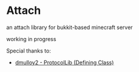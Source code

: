# Attach

an attach library for bukkit-based minecraft server

working in progress

Special thanks to:
 - [dmulloy2 - ProtocolLib (Defining Class)](https://github.com/dmulloy2/ProtocolLib)